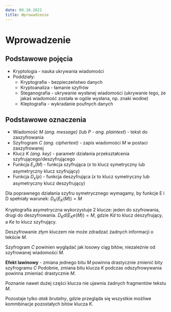 ```yaml
---
date: 09.10.2021
title: Wprowadzenie
---
```


# Wprowadzenie

## Podstawowe pojęcia

- Kryptologia - nauka ukrywania wiadomości
- Poddziały:
  - Kryptografia - bezpieczeństwo danych
  - Kryptoanaliza - łamanie szyfrów
  - Steganografia - ukrywanie wysłanej wiadomości (ukrywanie tego, że jakaś wiadomość została w ogóle wysłana, np. znaki wodne)
  - Kleptografia - wykradanie poufnych danych

## Podstawowe oznaczenia

- Wiadomość $M$ _(ang. message)_ (lub $P$ - _ang. plaintext_) - tekst do zaszyfrowania
- Szyfrogram $C$ _(ang. ciphertext)_ - zapis wiadomości $M$ w postaci zaszyfrowanej
- Klucz $K$ _(ang. key)_ - parametr działania przekształcenia szyfrującego/deszyfrującego
- Funkcja $E_x(M)$ - funkcja szyfrująca ($x$ to klucz symetryczny lub asymetryczny klucz szyfrujący)
- Funkcja $D_x(p)$ - funkcja deszyfrująca ($x$ to klucz symetryczny lub asymetryczny klucz deszyfrujący)

Dla poprawnego działania szyfru symetrycznego wymagamy, by funkcje E i D spełniały warunek: $D_K(E_K(M)) = M$

Kryptografia asymetryczna wykorzystuje 2 klucze: jeden do szyfrowania, drugi do deszyfrowania. $D_Kd(E_Ke(M)) = M$, gdzie $Kd$ to klucz deszyfrujący, a $Ke$ to klucz szyfrujący.

Deszyfrowanie złym kluczem nie może zdradzać żadnych informacji o tekście $M$.

Szyfrogram $C$ powinien wyglądać jak losowy ciąg bitów, niezależnie od szyfrowanej wiadomości $M$.

**Efekt lawinowy** - zmiana jednego bitu $M$ powinna drastycznie zmienić bity szyfrogramu $C$ Podobnie, zmiana bitu klucza $K$ podczas odszyfrowywania powinna zmieniać drastycznie $M$.

Poznanie nawet dużej części klucza nie ujawnia żadnych fragmentów tekstu $M$.

Pozostaje tylko _atak brutalny_, gdzie przegląda się wszystkie możliwe kommbinacje pozostałych bitów klucza $K$.

